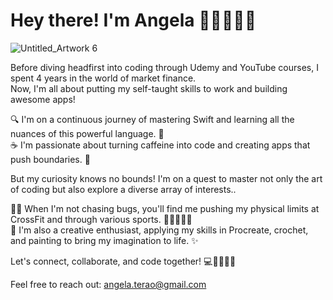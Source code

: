 # Hey there! I'm Angela 👋🏻👩🏻‍💻

![Untitled_Artwork 6](https://github.com/angelaterao/angelaterao/assets/118790712/0d7025f6-24cf-4745-b332-7f03b4b2c505)

Before diving headfirst into coding through Udemy and YouTube courses, I spent 4 years in the world of market finance.  
Now, I'm all about putting my self-taught skills to work and building awesome apps!

🔍 I'm on a continuous journey of mastering Swift and learning all the nuances of this powerful language. 🧠   
☕ I'm passionate about turning caffeine into code and creating apps that push boundaries. 🚀

But my curiosity knows no bounds! I'm on a quest to master not only the art of coding but also explore a diverse array of interests..

🏋️‍♂️ When I'm not chasing bugs, you'll find me pushing my physical limits at CrossFit and through various sports. 🏃🏊‍♀️🧗‍♀️  
🎨 I'm also a creative enthusiast, applying my skills in Procreate, crochet, and painting to bring my imagination to life. ✨

Let's connect, collaborate, and code together! 💻🫱🏻‍🫲🏽

Feel free to reach out: [angela.terao@gmail.com](mailto:youremail@example.com)  






<!--
📚 I believe in the power of lifelong learning, so expect my brain to be a constant work-in-progress! 🧠
**angelaterao/angelaterao** is a ✨ _special_ ✨ repository because its `README.md` (this file) appears on your GitHub profile.

Here are some ideas to get you started:

- 🔭 I’m currently working on ...
- 🌱 I’m currently learning ...
- 👯 I’m looking to collaborate on ...
- 🤔 I’m looking for help with ...
- 💬 Ask me about ...
- 📫 How to reach me: ...
- 😄 Pronouns: ...
- ⚡ Fun fact: ...
-->
